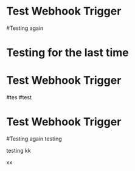 # Test Webhook Trigger
#Testing again
# Testing for the last time
# Test Webhook Trigger
#tes
#test
# Test Webhook Trigger
#Testing again
testing

testing
kk

xx
